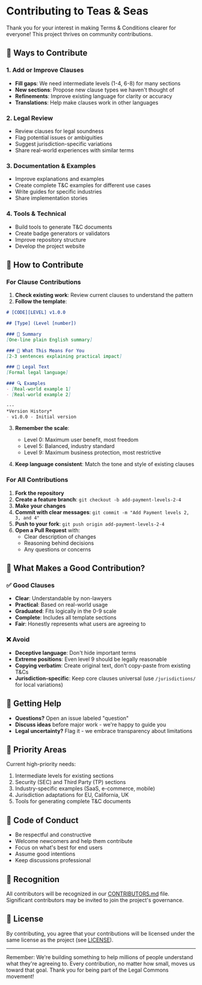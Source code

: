 # Contributing to Teas & Seas

Thank you for your interest in making Terms & Conditions clearer for everyone! This project thrives on community contributions.

## 🌟 Ways to Contribute

### 1. Add or Improve Clauses
- **Fill gaps**: We need intermediate levels (1-4, 6-8) for many sections
- **New sections**: Propose new clause types we haven't thought of
- **Refinements**: Improve existing language for clarity or accuracy
- **Translations**: Help make clauses work in other languages

### 2. Legal Review
- Review clauses for legal soundness
- Flag potential issues or ambiguities
- Suggest jurisdiction-specific variations
- Share real-world experiences with similar terms

### 3. Documentation & Examples
- Improve explanations and examples
- Create complete T&C examples for different use cases
- Write guides for specific industries
- Share implementation stories

### 4. Tools & Technical
- Build tools to generate T&C documents
- Create badge generators or validators
- Improve repository structure
- Develop the project website

## 📝 How to Contribute

### For Clause Contributions

1. **Check existing work**: Review current clauses to understand the pattern
2. **Follow the template**:
```markdown
# [CODE][LEVEL] v1.0.0

## [Type] (Level [number])

### 📌 Summary
[One-line plain English summary]

### 👤 What This Means For You
[2-3 sentences explaining practical impact]

### 📜 Legal Text
[Formal legal language]

### 🔍 Examples
- [Real-world example 1]
- [Real-world example 2]

---
*Version History*
- v1.0.0 - Initial version
```

3. **Remember the scale**:
   - Level 0: Maximum user benefit, most freedom
   - Level 5: Balanced, industry standard
   - Level 9: Maximum business protection, most restrictive

4. **Keep language consistent**: Match the tone and style of existing clauses

### For All Contributions

1. **Fork the repository**
2. **Create a feature branch**: `git checkout -b add-payment-levels-2-4`
3. **Make your changes**
4. **Commit with clear messages**: `git commit -m "Add Payment levels 2, 3, and 4"`
5. **Push to your fork**: `git push origin add-payment-levels-2-4`
6. **Open a Pull Request** with:
   - Clear description of changes
   - Reasoning behind decisions
   - Any questions or concerns

## 🤔 What Makes a Good Contribution?

### ✅ Good Clauses
- **Clear**: Understandable by non-lawyers
- **Practical**: Based on real-world usage
- **Graduated**: Fits logically in the 0-9 scale
- **Complete**: Includes all template sections
- **Fair**: Honestly represents what users are agreeing to

### ❌ Avoid
- **Deceptive language**: Don't hide important terms
- **Extreme positions**: Even level 9 should be legally reasonable
- **Copying verbatim**: Create original text, don't copy-paste from existing T&Cs
- **Jurisdiction-specific**: Keep core clauses universal (use `/jurisdictions/` for local variations)

## 💬 Getting Help

- **Questions?** Open an issue labeled "question"
- **Discuss ideas** before major work - we're happy to guide you
- **Legal uncertainty?** Flag it - we embrace transparency about limitations

## 🎯 Priority Areas

Current high-priority needs:
1. Intermediate levels for existing sections
2. Security (SEC) and Third Party (TP) sections
3. Industry-specific examples (SaaS, e-commerce, mobile)
4. Jurisdiction adaptations for EU, California, UK
5. Tools for generating complete T&C documents

## 📜 Code of Conduct

- Be respectful and constructive
- Welcome newcomers and help them contribute
- Focus on what's best for end users
- Assume good intentions
- Keep discussions professional

## 🙏 Recognition

All contributors will be recognized in our [CONTRIBUTORS.md](CONTRIBUTORS.md) file. Significant contributors may be invited to join the project's governance.

## 📄 License

By contributing, you agree that your contributions will be licensed under the same license as the project (see [LICENSE](../LICENSE)).

---

Remember: We're building something to help millions of people understand what they're agreeing to. Every contribution, no matter how small, moves us toward that goal. Thank you for being part of the Legal Commons movement!